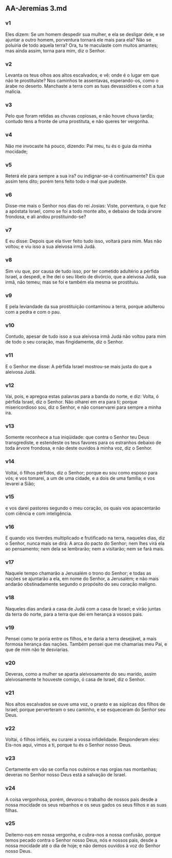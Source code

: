 ## AA-Jeremias 3.md
### v1
 Eles dizem: Se um homem despedir sua mulher, e ela se desligar dele, e se ajuntar a outro homem, porventura tornará ele mais para ela? Não se poluiria de todo aquela terra? Ora, tu te maculaste com muitos amantes; mas ainda assim, torna para mim, diz o Senhor.
### v2
 Levanta os teus olhos aos altos escalvados, e vê: onde é o lugar em que não te prostituíste? Nos caminhos te assentavas, esperando-os, como o árabe no deserto. Manchaste a terra com as tuas devassidões e com a tua malícia.
### v3
 Pelo que foram retidas as chuvas copiosas, e não houve chuva tardia; contudo tens a fronte de uma prostituta, e não queres ter vergonha.
### v4
 Não me invocaste há pouco, dizendo: Pai meu, tu és o guia da minha mocidade;
### v5
 Reterá ele para sempre a sua ira? ou indignar-se-á continuamente? Eis que assim tens dito; porém tens feito todo o mal que pudeste.
### v6
 Disse-me mais o Senhor nos dias do rei Josias: Viste, porventura, o que fez a apóstata Israel, como se foi a todo monte alto, e debaixo de toda árvore frondosa, e ali andou prostituindo-se?
### v7
 E eu disse: Depois que ela tiver feito tudo isso, voltará para mim. Mas não voltou; e viu isso a sua aleivosa irmã Judá.
### v8
 Sim viu que, por causa de tudo isso, por ter cometido adultério a pérfida Israel, a despedi, e lhe dei o seu libelo de divórcio, que a aleivosa Judá, sua irmã, não temeu; mas se foi e também ela mesma se prostituiu.
### v9
 E pela leviandade da sua prostituição contaminou a terra, porque adulterou com a pedra e com o pau.
### v10
 Contudo, apesar de tudo isso a sua aleivosa irmã Judá não voltou para mim de todo o seu coração, mas fingidamente, diz o Senhor.
### v11
 E o Senhor me disse: A pérfida Israel mostrou-se mais justa do que a aleivosa Judá.
### v12
 Vai, pois, e apregoa estas palavras para a banda do norte, e diz: Volta, ó pérfida Israel, diz o Senhor. Não olharei em era para ti; porque misericordioso sou, diz o Senhor, e não conservarei para sempre a minha ira.
### v13
 Somente reconhece a tua iniqüidade: que contra o Senhor teu Deus transgrediste, e estendeste os teus favores para os estranhos debaixo de toda árvore frondosa, e não deste ouvidos à minha voz, diz o Senhor.
### v14
 Voltai, ó filhos pérfidos, diz o Senhor; porque eu sou como esposo para vós; e vos tomarei, a um de uma cidade, e a dois de uma família; e vos levarei a Sião;
### v15
 e vos darei pastores segundo o meu coração, os quais vos apascentarão com ciência e com inteligência.
### v16
 E quando vos tiverdes multiplicado e frutificado na terra, naqueles dias, diz o Senhor, nunca mais se dirá: A arca do pacto do Senhor; nem lhes virá ela ao pensamento; nem dela se lembrarão; nem a visitarão; nem se fará mais.
### v17
 Naquele tempo chamarão a Jerusalém o trono do Senhor; e todas as nações se ajuntarão a ela, em nome do Senhor, a Jerusalém; e não mais andarão obstinadamente segundo o propósito do seu coração maligno.
### v18
 Naqueles dias andará a casa de Judá com a casa de Israel; e virão juntas da terra do norte, para a terra que dei em herança a vossos pais.
### v19
 Pensei como te poria entre os filhos, e te daria a terra desejável, a mais formosa herança das nações. Também pensei que me chamarias meu Pai, e que de mim não te desviarias.
### v20
 Deveras, como a mulher se aparta aleivosamente do seu marido, assim aleivosamente te houveste comigo, ó casa de Israel, diz o Senhor.
### v21
 Nos altos escalvados se ouve uma voz, o pranto e as súplicas dos filhos de Israel; porque perverteram o seu caminho, e se esqueceram do Senhor seu Deus.
### v22
 Voltai, ó filhos infiéis, eu curarei a vossa infidelidade. Responderam eles: Eis-nos aqui, vimos a ti, porque tu és o Senhor nosso Deus.
### v23
 Certamente em vão se confia nos outeiros e nas orgias nas montanhas; deveras no Senhor nosso Deus está a salvação de Israel.
### v24
 A coisa vergonhosa, porém, devorou o trabalho de nossos pais desde a nossa mocidade os seus rebanhos e os seus gados os seus filhos e as suas filhas.
### v25
 Deitemo-nos em nossa vergonha, e cubra-nos a nossa confusão, porque temos pecado contra o Senhor nosso Deus, nós e nossos pais, desde a nossa mocidade até o dia de hoje; e não demos ouvidos à voz do Senhor nosso Deus.
